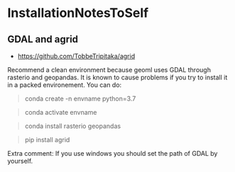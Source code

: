 # InstallationNotesToSelf

## GDAL and agrid

- https://github.com/TobbeTripitaka/agrid

Recommend a clean environment because geoml uses GDAL through rasterio and geopandas. It is known to cause problems if you try to install it in a packed environement. You can do:

> conda create -n envname python=3.7

> conda activate envname

> conda install rasterio geopandas

> pip install agrid

Extra comment: If you use windows you should set the path of GDAL by yourself.
